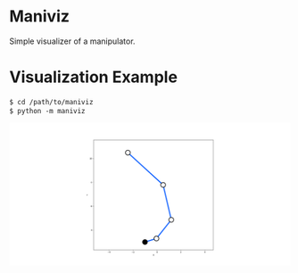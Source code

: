 # Maniviz
Simple visualizer of a manipulator.

# Visualization Example
```
$ cd /path/to/maniviz
$ python -m maniviz
```

![](./media/result.png)

